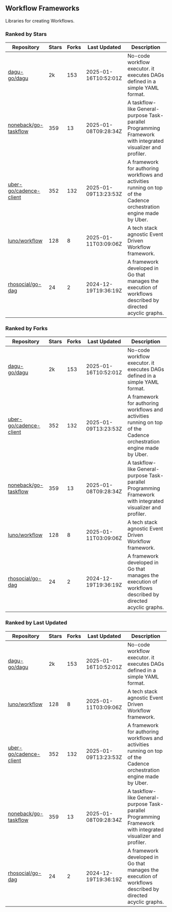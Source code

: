 ## Workflow Frameworks

Libraries for creating Workflows.

### Ranked by Stars

| Repository | Stars | Forks | Last Updated | Description | 
|------------|-------|-------|--------------|-------------|
| [dagu-go/dagu](https://github.com/dagu-go/dagu) | 2k | 153 | 2025-01-16T10:52:01Z |  No-code workflow executor. it executes DAGs defined in a simple YAML format. |
| [noneback/go-taskflow](https://github.com/noneback/go-taskflow) | 359 | 13 | 2025-01-08T09:28:34Z |  A taskflow-like General-purpose Task-parallel Programming Framework with integrated visualizer and profiler. |
| [uber-go/cadence-client](https://github.com/uber-go/cadence-client) | 352 | 132 | 2025-01-09T13:23:53Z |  A framework for authoring workflows and activities running on top of the Cadence orchestration engine made by Uber. |
| [luno/workflow](https://github.com/luno/workflow) | 128 | 8 | 2025-01-11T03:09:06Z |  A tech stack agnostic Event Driven Workflow framework. |
| [rhosocial/go-dag](https://github.com/rhosocial/go-dag) | 24 | 2 | 2024-12-19T19:36:19Z |  A framework developed in Go that manages the execution of workflows described by directed acyclic graphs. |

### Ranked by Forks

| Repository | Stars | Forks | Last Updated | Description | 
|------------|-------|-------|--------------|-------------|
| [dagu-go/dagu](https://github.com/dagu-go/dagu) | 2k | 153 | 2025-01-16T10:52:01Z |  No-code workflow executor. it executes DAGs defined in a simple YAML format. |
| [uber-go/cadence-client](https://github.com/uber-go/cadence-client) | 352 | 132 | 2025-01-09T13:23:53Z |  A framework for authoring workflows and activities running on top of the Cadence orchestration engine made by Uber. |
| [noneback/go-taskflow](https://github.com/noneback/go-taskflow) | 359 | 13 | 2025-01-08T09:28:34Z |  A taskflow-like General-purpose Task-parallel Programming Framework with integrated visualizer and profiler. |
| [luno/workflow](https://github.com/luno/workflow) | 128 | 8 | 2025-01-11T03:09:06Z |  A tech stack agnostic Event Driven Workflow framework. |
| [rhosocial/go-dag](https://github.com/rhosocial/go-dag) | 24 | 2 | 2024-12-19T19:36:19Z |  A framework developed in Go that manages the execution of workflows described by directed acyclic graphs. |

### Ranked by Last Updated

| Repository | Stars | Forks | Last Updated | Description | 
|------------|-------|-------|--------------|-------------|
| [dagu-go/dagu](https://github.com/dagu-go/dagu) | 2k | 153 | 2025-01-16T10:52:01Z |  No-code workflow executor. it executes DAGs defined in a simple YAML format. |
| [luno/workflow](https://github.com/luno/workflow) | 128 | 8 | 2025-01-11T03:09:06Z |  A tech stack agnostic Event Driven Workflow framework. |
| [uber-go/cadence-client](https://github.com/uber-go/cadence-client) | 352 | 132 | 2025-01-09T13:23:53Z |  A framework for authoring workflows and activities running on top of the Cadence orchestration engine made by Uber. |
| [noneback/go-taskflow](https://github.com/noneback/go-taskflow) | 359 | 13 | 2025-01-08T09:28:34Z |  A taskflow-like General-purpose Task-parallel Programming Framework with integrated visualizer and profiler. |
| [rhosocial/go-dag](https://github.com/rhosocial/go-dag) | 24 | 2 | 2024-12-19T19:36:19Z |  A framework developed in Go that manages the execution of workflows described by directed acyclic graphs. |

